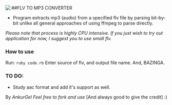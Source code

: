 ##FLV TO MP3 CONVERTER
<img src="https://github.com/AnkurGel/FLV-to-MP3-parser/src/scr.png" align="left">
- Program extracts mp3 (audio) from a specified flv file by parsing bit-by-bit unlike all general approaches of using ffmpeg to parse directly.

_Please note that process is highly CPU intensive. If you just wish to try out application for now, I suggest you to use small flv._

### How to use
Run: `ruby code.rb`
Enter source of flv, and output file name. And, BAZINGA.

### TO DO:
* Study aac format and add it's support as well. 

By _AnkurGel_ *Feel free to fork and use* [And always good to give the credit] :)
